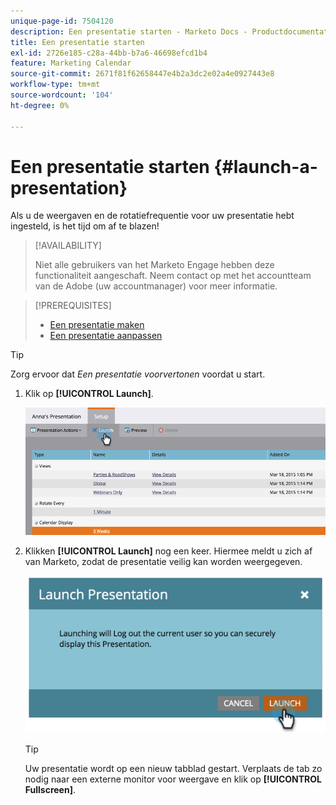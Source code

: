 ```yaml
---
unique-page-id: 7504120
description: Een presentatie starten - Marketo Docs - Productdocumentatie
title: Een presentatie starten
exl-id: 2726e185-c28a-44bb-b7a6-46698efcd1b4
feature: Marketing Calendar
source-git-commit: 2671f81f62658447e4b2a3dc2e02a4e0927443e8
workflow-type: tm+mt
source-wordcount: '104'
ht-degree: 0%

---
```


# Een presentatie starten {#launch-a-presentation}

Als u de weergaven en de rotatiefrequentie voor uw presentatie hebt ingesteld, is het tijd om af te blazen!

>[!AVAILABILITY]
>
>
>Niet alle gebruikers van het Marketo Engage hebben deze functionaliteit aangeschaft. Neem contact op met het accountteam van de Adobe (uw accountmanager) voor meer informatie.

>[!PREREQUISITES]
>
>* [Een presentatie maken](/help/marketo/product-docs/core-marketo-concepts/marketing-calendar/calendar-hd/create-a-presentation.md)
>* [Een presentatie aanpassen](/help/marketo/product-docs/core-marketo-concepts/marketing-calendar/calendar-hd/customize-a-presentation.md)

>[!TIP]
>
>Zorg ervoor dat _Een presentatie voorvertonen_ voordat u start.

1. Klik op **[!UICONTROL Launch]**.

   ![](assets/image2015-3-20-14-3a4-3a18.png)

1. Klikken **[!UICONTROL Launch]** nog een keer. Hiermee meldt u zich af van Marketo, zodat de presentatie veilig kan worden weergegeven.

   ![](assets/image2015-3-20-14-3a5-3a34.png)

   >[!TIP]
   >
   >Uw presentatie wordt op een nieuw tabblad gestart. Verplaats de tab zo nodig naar een externe monitor voor weergave en klik op **[!UICONTROL Fullscreen]**.
